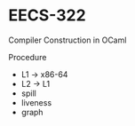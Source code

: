 # EECS-322
Compiler Construction in OCaml 

Procedure
* L1 -> x86-64
* L2 -> L1
 * spill
 * liveness
 * graph
